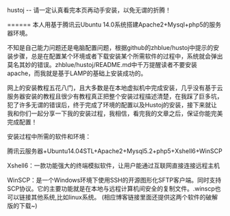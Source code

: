 hustoj -- 请一定认真看完本页再动手安装，以免无谓的折腾！

======
本人用基于腾讯云Ubuntu 14.0系统搭建Apache2+Mysql+php5的服务器环境。

不知是自己能力问题还是电脑配置问题，根据github的zhblue/hustoj中提示的安装步骤，总是在配置某个环境或者下载安装某个所需软件的过程中，系统就会弹出莫名其妙的错误。zhblue/hustoj/README.md中千万提醒读者不要安装apache，而我就是基于LAMP的基础上安装成功的。

网上的安装教程五花八门，且大多数是在本地虚拟机中完成安装，几乎没有基于云服务器安装的教程且很少有教程真正把整个安装过程描述清楚，在我踩了巨多坑，犯了许多无谓的错误后，终于完成了环境的配置以及Hustoj的安装，接下来就让我和你们一起分享一下我的安装过程，我相信，看完我的文章之后，保证你能完美完成配置！

安装过程中所需的软件和环境：

腾讯云服务器+Ubuntu14.04STL+Apache2+Mysql5.2+php5+Xshell6+WinSCP

Xshell6：一款功能强大的终端模拟软件，让用户能通过互联网直接连接远程主机

WinSCP：是一个Windows环境下使用SSH的开源图形化SFTP客户端。同时支持SCP协议。它的主要功能就是在本地与远程计算机间安全的复制文件。.winscp也可以链接其他系统,比如linux系统。
(相应博客链接里面还提供这两个软件的破解版的下载~)
